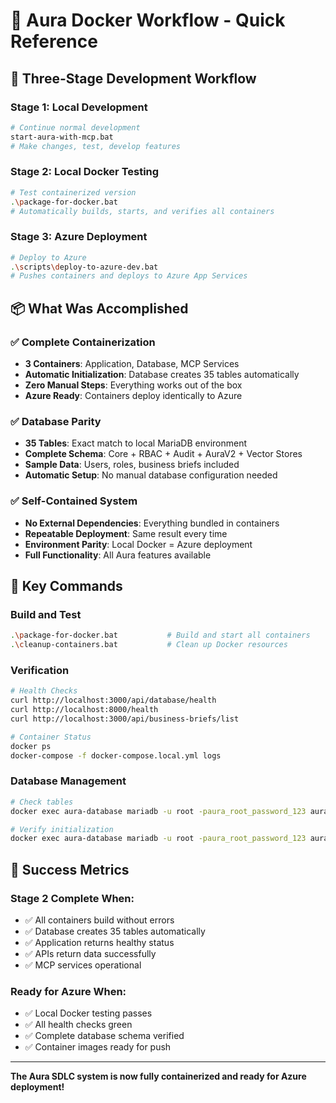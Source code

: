 # 🐳 Aura Docker Workflow - Quick Reference

## 🎯 Three-Stage Development Workflow

### **Stage 1: Local Development**
```bash
# Continue normal development
start-aura-with-mcp.bat
# Make changes, test, develop features
```

### **Stage 2: Local Docker Testing**
```bash
# Test containerized version
.\package-for-docker.bat
# Automatically builds, starts, and verifies all containers
```

### **Stage 3: Azure Deployment**
```bash
# Deploy to Azure
.\scripts\deploy-to-azure-dev.bat
# Pushes containers and deploys to Azure App Services
```

## 📦 What Was Accomplished

### ✅ **Complete Containerization**
- **3 Containers**: Application, Database, MCP Services
- **Automatic Initialization**: Database creates 35 tables automatically
- **Zero Manual Steps**: Everything works out of the box
- **Azure Ready**: Containers deploy identically to Azure

### ✅ **Database Parity**
- **35 Tables**: Exact match to local MariaDB environment
- **Complete Schema**: Core + RBAC + Audit + AuraV2 + Vector Stores
- **Sample Data**: Users, roles, business briefs included
- **Automatic Setup**: No manual database configuration needed

### ✅ **Self-Contained System**
- **No External Dependencies**: Everything bundled in containers
- **Repeatable Deployment**: Same result every time
- **Environment Parity**: Local Docker = Azure deployment
- **Full Functionality**: All Aura features available

## 🔧 Key Commands

### **Build and Test**
```bash
.\package-for-docker.bat           # Build and start all containers
.\cleanup-containers.bat           # Clean up Docker resources
```

### **Verification**
```bash
# Health Checks
curl http://localhost:3000/api/database/health
curl http://localhost:8000/health
curl http://localhost:3000/api/business-briefs/list

# Container Status
docker ps
docker-compose -f docker-compose.local.yml logs
```

### **Database Management**
```bash
# Check tables
docker exec aura-database mariadb -u root -paura_root_password_123 aura_playground -e "SHOW TABLES;"

# Verify initialization
docker exec aura-database mariadb -u root -paura_root_password_123 aura_playground -e "SELECT COUNT(*) FROM information_schema.tables WHERE table_schema = 'aura_playground';"
```

## 🌟 Success Metrics

### **Stage 2 Complete When:**
- ✅ All containers build without errors
- ✅ Database creates 35 tables automatically
- ✅ Application returns healthy status
- ✅ APIs return data successfully
- ✅ MCP services operational

### **Ready for Azure When:**
- ✅ Local Docker testing passes
- ✅ All health checks green
- ✅ Complete database schema verified
- ✅ Container images ready for push

---

**The Aura SDLC system is now fully containerized and ready for Azure deployment!**
